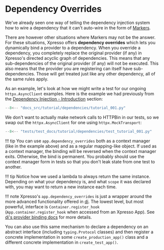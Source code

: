 # Dependency Overrides

We've already seen one way of telling the dependency injection system how to wire a dependency that it can't auto-wire in the form of [Markers].

There are however other situations where Markers may not be the answer.
For these situations, Xpresso offers **dependency overrides** which lets you dynamically bind a provider to a dependency.
When you override a dependency, you completely replace the original provider (if any) in Xpresso's directed acyclic graph of dependencies.
This means that any sub-dependencies of the original provider (if any) will not be executed.
This also means that the provider you are registering can itself have sub-dependencies.
Those will get treated just like any other dependency, all of the same rules apply.

As an example, let's look at how we might write a test for our ongoing `httpx.AsyncClient` examples.
Here is the example we had previously from the [Dependency Injection - Introduction] section:

```python
--8<-- "docs_src/tutorial/dependencies/tutorial_001.py"
```

We don't want to actually make network calls to HTTPBin in our tests, so we swap out the `httpx.AsyncClient` for one using `httpx.MockTransport`:

```python hl_lines="12-13 15-16"
--8<-- "tests/test_docs/tutorial/dependencies/test_tutorial_001.py"
```

!!! tip
    You can use `app.dependency_overrides` both as a context manager (like in the example above) and as a regular mapping-like object.
    If used as a context manager, the binding will be reversed when the context manager exits.
    Otherwise, the bind is permanent.
    You probably should use the context manager form in tests so that you don't leak state from one test to another.

!!! tip
    Notice how we used a lambda to always return the same instance.
    Depending on what your dependency is, and what `scope` it was declared with, you may want to return a new instance each time.

!!! note
    Xpresso's `app.dependency_overrides` is just a wrapper around the more advanced functionality offered in [di].
    The lowest level, but most powerful, interface is `Container.register_hook` (`App.container.register_hook` when accessed from an Xpresso App).
    See [di's provider binding docs] for more details.

You can also use this same mechanism to declare a dependency on an abstract interface (including `typing.Protocol` classes) and then register a concrete implementation in some `create_production_app()` class and a different concrete implementation in `create_test_app()`.

[Markers]: ../../tutorial/dependencies/README.md#explicit-dependencies-with-markers
[Dependency Injection - Introduction]: ../../tutorial/dependencies/README.md
[di]: https://github.com/adriangb/di
[di's provider binding docs]: https://www.adriangb.com/di/latest/binds/
